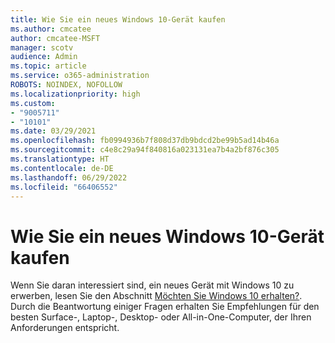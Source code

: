 ```yaml
---
title: Wie Sie ein neues Windows 10-Gerät kaufen
ms.author: cmcatee
author: cmcatee-MSFT
manager: scotv
audience: Admin
ms.topic: article
ms.service: o365-administration
ROBOTS: NOINDEX, NOFOLLOW
ms.localizationpriority: high
ms.custom:
- "9005711"
- "10101"
ms.date: 03/29/2021
ms.openlocfilehash: fb0994936b7f808d37db9bdcd2be99b5ad14b46a
ms.sourcegitcommit: c4e8c29a94f840816a023131ea7b4a2bf876c305
ms.translationtype: HT
ms.contentlocale: de-DE
ms.lasthandoff: 06/29/2022
ms.locfileid: "66406552"
---
```

# <a name="how-to-buy-a-new-windows-10-device"></a>Wie Sie ein neues Windows 10-Gerät kaufen

Wenn Sie daran interessiert sind, ein neues Gerät mit Windows 10 zu erwerben, lesen Sie den Abschnitt [Möchten Sie Windows 10 erhalten?](https://www.microsoft.com/windows/get-windows-10). Durch die Beantwortung einiger Fragen erhalten Sie Empfehlungen für den besten Surface-, Laptop-, Desktop- oder All-in-One-Computer, der Ihren Anforderungen entspricht.